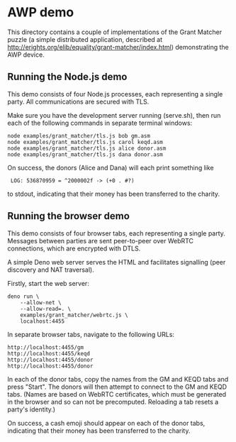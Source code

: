# AWP demo

This directory contains a couple of implementations of the Grant Matcher puzzle
(a simple distributed application, described at
http://erights.org/elib/equality/grant-matcher/index.html) demonstrating the
AWP device.

## Running the Node.js demo

This demo consists of four Node.js processes, each representing a single party.
All communications are secured with TLS.

Make sure you have the development server running (serve.sh), then run each
of the following commands in separate terminal windows:

    node examples/grant_matcher/tls.js bob gm.asm
    node examples/grant_matcher/tls.js carol keqd.asm
    node examples/grant_matcher/tls.js alice donor.asm
    node examples/grant_matcher/tls.js dana donor.asm

On success, the donors (Alice and Dana) will each print something like

     LOG: 536870959 = ^2000002f -> (+0 . #?)

to stdout, indicating that their money has been transferred to the charity.

## Running the browser demo

This demo consists of four browser tabs, each representing a single party.
Messages between parties are sent peer-to-peer over WebRTC connections, which
are encrypted with DTLS.

A simple Deno web server serves the HTML and facilitates signalling
(peer discovery and NAT traversal).

Firstly, start the web server:

    deno run \
        --allow-net \
        --allow-read=. \
        examples/grant_matcher/webrtc.js \
        localhost:4455

In separate browser tabs, navigate to the following URLs:

    http://localhost:4455/gm
    http://localhost:4455/keqd
    http://localhost:4455/donor
    http://localhost:4455/donor

In each of the donor tabs, copy the names from the GM and KEQD tabs and
press "Start". The donors will then attempt to connect to the GM and KEQD
tabs. (Names are based on WebRTC certificates, which must be generated in the
browser and so can not be precomputed. Reloading a tab resets a party's
identity.)

On success, a cash emoji should appear on each of the donor tabs, indicating
that their money has been transferred to the charity.
